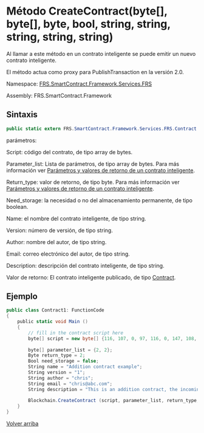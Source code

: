 # Método CreateContract(byte[], byte[], byte, bool, string, string, string, string, string)

Al llamar a este método en un contrato inteligente se puede emitir un nuevo contrato inteligente.

El método actua como proxy para PublishTransaction en la versión 2.0.

Namespace: [FRS.SmartContract.Framework.Services.FRS](../../FRS.md)

Assembly: FRS.SmartContract.Framework

## Sintaxis

```c#
public static extern FRS.SmartContract.Framework.Services.FRS.Contract CreateContract (byte[] script, byte[] parameter_list, byte return_type, bool need_storage, string name, string author, string email, string description)
```

parámetros:

Script: código del contrato, de tipo array de bytes.

Parameter_list: Lista de parámetros, de tipo array de bytes. Para más información ver [Parámetros y valores de retorno de un contrato inteligente](../../../../tutorial/Parameter.md).

Return_type: valor de retorno, de tipo byte. Para más información ver [Parámetros y valores de retorno de un contrato inteligente](../../../../tutorial/Parameter.md).

Need_storage: la necesidad o no del almacenamiento permanente, de tipo boolean.

Name: el nombre del contrato inteligente, de tipo string.

Version: número de versión, de tipo string.

Author: nombre del autor, de tipo string.

Email: correo electrónico del autor, de tipo string.

Description: descripción del contrato inteligente, de tipo string.

Valor de retorno: El contrato inteligente publicado, de tipo [Contract](../Contract.md).

## Ejemplo

```c#
public class Contract1: FunctionCode
{
    public static void Main ()
    {
        // fill in the contract script here
        byte[] script = new byte[] {116, 107, 0, 97, 116, 0, 147, 108, 118, 107, 148, 121, 116, 81, 147, 108, 118, 107, 148, 121, 147, 116, 98, 108, 118, 107, 148, 114, 117, 98, 3, 0, 116, 0, 148, 140, 108, 118, 107, 148, 121, 97, 116, 140, 118, 108, 118, 108, 117, 108, 118, 140, 107, 148, 108, 117, 108, 118, 140, 107, 148, 109, 108, 117, 102}
      
        byte[] parameter_list = {2, 2};
        Byte return_type = 2;
        Bool need_storage = false;
        String name = "Addition contract example";
        String version = "1";
        String author = "chris";
        String email = "chris@abc.com";
        String description = "This is an addition contract, the incoming two integers, the contract adds to the two integers, returns an integer";
      
        Blockchain.CreateContract (script, parameter_list, return_type, need_storage, name, version, author, email, description);
    }
}
```



[Volver arriba](../Blockchain.md)
